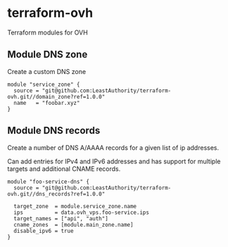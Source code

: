 # terraform-ovh
Terraform modules for OVH


## Module DNS zone

Create a custom DNS zone

```
module "service_zone" {
  source = "git@github.com:LeastAuthority/terraform-ovh.git//domain_zone?ref=1.0.0"
  name   = "foobar.xyz"
}
```

## Module DNS records 

Create a number of DNS A/AAAA records for a given list of ip addresses.

Can add entries for IPv4 and IPv6 addresses and has support for multiple targets and additional CNAME records.

```
module "foo-service-dns" {
  source = "git@github.com:LeastAuthority/terraform-ovh.git//dns_records?ref=1.0.0"

  target_zone  = module.service_zone.name
  ips          = data.ovh_vps.foo-service.ips
  target_names = ["api", "auth"]
  cname_zones  = [module.main_zone.name]
  disable_ipv6 = true
}
```